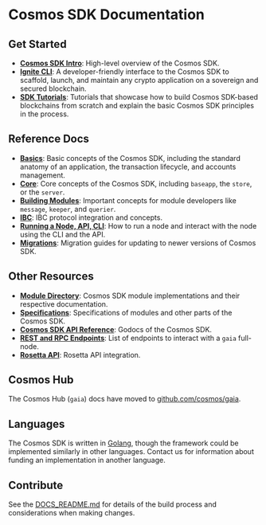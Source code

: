<!--
layout: homepage
title: Cosmos SDK Documentation
description: Cosmos SDK is the world’s most popular framework for building application-specific blockchains.
sections:
  - title: Introduction
    desc: High-level overview of the Cosmos SDK.
    url: /intro/overview.html
    icon: introduction
  - title: Basics
    desc: Anatomy of a blockchain, transaction lifecycle, accounts and more.
    icon: basics
    url: /basics/app-anatomy.html
  - title: Core Concepts
    desc: Read about the core concepts like baseapp, the store, or the server.
    icon: core
    url: /core/baseapp.html
  - title: Building Modules
    desc: Discover how to build modules for the Cosmos SDK.
    icon: modules
    url: /building-modules/intro.html
  - title: Running a Node
    desc: Running and interacting with nodes using the CLI and API.
    icon: interfaces
    url: /run-node/
  - title: Modules
    desc: Explore existing modules to build your application with.
    icon: specifications
    url: /modules/
stack:
  - title: Cosmos Hub
    desc: The first of thousands of interconnected blockchains on the Cosmos Network.
    color: "#BA3FD9"
    label: hub
    url: http://hub.cosmos.network
  - title: Tendermint Core
    desc: The leading BFT engine for building blockchains, powering Cosmos SDK.
    color: "#00BB00"
    label: core
    url: http://docs.tendermint.com
footer:
  newsletter: false
aside: false
-->

# Cosmos SDK Documentation

## Get Started

* **[Cosmos SDK Intro](./intro/overview.md)**: High-level overview of the Cosmos SDK.
* **[Ignite CLI](https://docs.ignite.com)**: A developer-friendly interface to the Cosmos SDK to scaffold, launch, and maintain any crypto application on a sovereign and secured blockchain.
* **[SDK Tutorials](https://tutorials.cosmos.network/)**: Tutorials that showcase how to build Cosmos SDK-based blockchains from scratch and explain the basic Cosmos SDK principles in the process.

## Reference Docs

* **[Basics](./basics/)**: Basic concepts of the Cosmos SDK, including the standard anatomy of an application, the transaction lifecycle, and accounts management.
* **[Core](./core/)**: Core concepts of the Cosmos SDK, including `baseapp`, the `store`, or the `server`.
* **[Building Modules](./building-modules/)**: Important concepts for module developers like `message`, `keeper`, and `querier`.
* **[IBC](https://ibc.cosmos.network/)**: IBC protocol integration and concepts.
* **[Running a Node, API, CLI](./run-node/)**: How to run a node and interact with the node using the CLI and the API.
* **[Migrations](./migrations/)**: Migration guides for updating to newer versions of Cosmos SDK.

## Other Resources

* **[Module Directory](../x/)**: Cosmos SDK module implementations and their respective documentation.
* **[Specifications](./spec/)**: Specifications of modules and other parts of the Cosmos SDK.
* **[Cosmos SDK API Reference](https://pkg.go.dev/github.com/cosmos/cosmos-sdk)**: Godocs of the Cosmos SDK.
* **[REST and RPC Endpoints](https://cosmos.network/rpc/)**: List of endpoints to interact with a `gaia` full-node.
* **[Rosetta API](./run-node/rosetta.md)**: Rosetta API integration.

## Cosmos Hub

The Cosmos Hub (`gaia`) docs have moved to [github.com/cosmos/gaia](https://github.com/cosmos/gaia/tree/main/docs).

## Languages

The Cosmos SDK is written in [Golang](https://golang.org/), though the framework could be implemented similarly in other languages. Contact us for information about funding an implementation in another language.

## Contribute

See the [DOCS_README.md](https://github.com/cosmos/cosmos-sdk/blob/main/docs/DOCS_README.md) for details of the build process and considerations when making changes.
